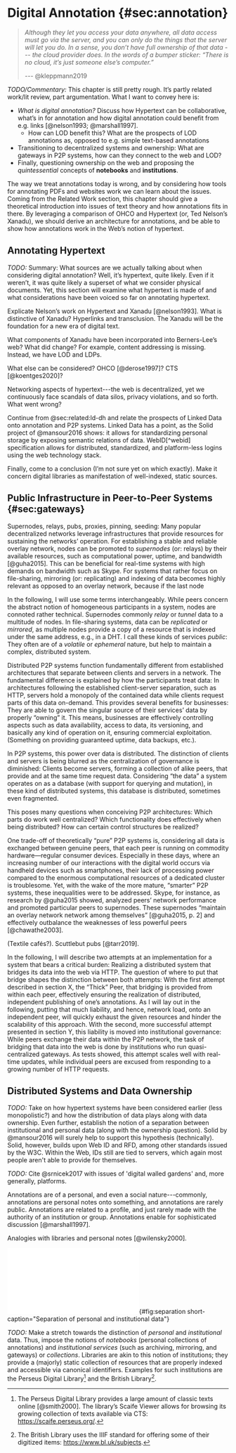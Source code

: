 # Digital Annotation {#sec:annotation}

> _Although they let you access your data anywhere, all data access must go via the server, and you can only do the things that the server will let you do. In a sense, you don’t have full ownership of that data --- the cloud provider does. In the words of a bumper sticker: “There is no cloud, it’s just someone else’s computer.”_
> 
> --- @kleppmann2019

_TODO/Commentary:_ This chapter is still pretty rough. It’s partly related work/lit review, part argumentation. What I want to convey here is:

* _What is digital annotation?_ Discuss how Hypertext can be collaborative, what’s in for annotation and how digital annotation could benefit from e.g. links [@nelson1993; @marshall1997].
	* How can LOD benefit this? What are the prospects of LOD annotations as, opposed to e.g. simple text-based annotations
* Transitioning to decentralized systems and ownership: What are gateways in P2P systems, how can they connect to the web and LOD?
* Finally, questioning ownership on the web and proposing the _quintessential_ concepts of **notebooks** and **institutions**.

The way we treat annotations today is wrong, and by considering how tools for annotating PDFs and websites work we can learn about the issues. Coming from the Related Work section, this chapter should give a theoretical introduction into issues of text theory and how annotations fits in there. By leveraging a comparison of OHCO and Hypertext (or, Ted Nelson’s Xanadu), we should derive an architecture for annotations, and be able to show how annotations work in the Web’s notion of hypertext.

## Annotating Hypertext

_TODO:_ Summary: What sources are we actually talking about when considering digital annotation? Well, it’s hypertext, quite likely. Even if it weren’t, it was quite likely a superset of what we consider physical documents. Yet, this section will examine what hypertext is made of and what considerations have been voiced so far on annotating hypertext.

Explicate Nelson’s work on Hypertext and Xanadu [@nelson1993]. What is distinctive of Xanadu? Hyperlinks and transclusion. The Xanadu will be the foundation for a new era of digital text.

What components of Xanadu have been incorporated into Berners-Lee’s web? What did change? For example, content addressing is missing. Instead, we have LOD and LDPs.

What else can be considered? OHCO [@derose1997]? CTS [@koentges2020]?

Networking aspects of hypertext---the web is decentralized, yet we continuously face scandals of data silos, privacy violations, and so forth. What went wrong?

Continue from @sec:related:ld-dh and relate the prospects of Linked Data onto annotation and P2P systems. Linked Data has a point, as the Solid project of @mansour2016 shows: it allows for standardizing personal storage by exposing semantic relations of data. WebID[^webid] specification allows for distributed, standardized, and platform-less logins using the web technology stack.

Finally, come to a conclusion (I’m not sure yet on which exactly). Make it concern digital libraries as manifestation of well-indexed, static sources.

[^web-id]: <https://www.w3.org/2005/Incubator/webid/spec/>

## Public Infrastructure in Peer-to-Peer Systems {#sec:gateways}

Supernodes, relays, pubs, proxies, pinning, seeding: Many popular decentralized networks leverage infrastructures that provide resources for sustaining the networks’ operation. For establishing a stable and reliable overlay network, nodes can be promoted to _supernodes_ (or: relays) by their  available resources, such as computational power, uptime, and bandwidth [@guha2015]. This can be beneficial for real-time systems with high demands on bandwidth such as Skype. For systems that rather focus on file-sharing, mirroring (or: replicating) and indexing of data becomes highly relevant as opposed to an overlay network, because if the last node 

In the following, I will use some terms interchangeably. While peers concern the abstract notion of homogeneous participants in a system, nodes are connoted rather technical. Supernodes commonly _relay_ or _tunnel_ data to a multitude of nodes. In file-sharing systems, data can be _replicated_ or _mirrored_, as multiple nodes provide a copy of a resource that is indexed under the same address, e.g., in a DHT. I call these kinds of services _public_: They often are of a _volatile_ or _ephemeral_ nature, but help to maintain a complex, distributed system.

Distributed P2P systems function fundamentally different from established architectures that separate between clients and servers in a network. The fundamental difference is explained by how the participants treat data: In architectures following the established client-server separation, such as HTTP, servers hold a monopoly of the contained data while clients request parts of this data on-demand. This provides several benefits for businesses: They are able to govern the singular source of their services’ data by properly “owning” it. This means, businesses are effectively controlling aspects such as data availability, access to data, its versioning, and basically any kind of operation on it, ensuring commercial exploitation. (Something on providing guaranteed uptime, data backups, etc.).

In P2P systems, this power over data is distributed. The distinction of clients and servers is being blurred as the centralization of governance is diminished: Clients become servers, forming a collection of alike peers, that provide and at the same time request data. Considering “the data” a system operates on as a database (with support for querying and mutation), in these kind of distributed systems, this database is distributed, sometimes even fragmented.

This poses many questions when conceiving P2P architectures: Which parts do work well centralized? Which functionality does effectively when being distributed? How can certain control structures be realized?

One trade-off of theoretically “pure” P2P systems is, considering all data is exchanged between genuine peers, that each peer is running on commodity hardware—regular consumer devices. Especially in these days, where an increasing number of our interactions with the digital world occurs via handheld devices such as smartphones, their lack of processing power compared to the enormous computational resources of a dedicated cluster is troublesome. Yet, with the wake of the more mature, “smarter” P2P systems, these inequalities were to be addressed. Skype, for instance, as research by @guha2015 showed, analyzed peers’ network performance and promoted particular peers to supernodes. These supernodes “maintain an overlay network network among themselves” [@guha2015, p. 2] and effectively outbalance the weaknesses of less powerful peers [@chawathe2003].

(Textile cafés?). Scuttlebut pubs [@tarr2019].

In the following, I will describe two attempts at an implementation for a system that bears a critical burden: Realizing a distributed system that bridges its data into the web via HTTP. The question of where to put that bridge shapes the distinction between both attempts: With the first attempt described in section X, the “Thick” Peer, that bridging is provided from within each peer, effectively ensuring the realization of distributed, independent publishing of one’s annotations. As I will lay out in the following, putting that much liability, and hence, network load, onto an independent peer, will quickly exhaust the given resources and hinder the scalability of this approach. With the second, more successful attempt presented in section Y, this liability is moved into institutional governance: While peers exchange their data within the P2P network, the task of bridging that data into the web is done by institutions who run quasi-centralized gateways. As tests showed, this attempt scales well with real-time updates, while individual peers are excused from responding to a growing number of HTTP requests.

## Distributed Systems and Data Ownership

_TODO:_ Take on how hypertext systems have been considered earlier (less monopolistic?) and how the distribution of data plays along with data ownership. Even further, establish the notion of a separation between institutional and personal data (along with the ownership question). Solid by @mansour2016 will surely help to support this hypothesis (technically). Solid, however, builds upon Web ID and RFD, among other standards issued by the W3C. Within the Web, IDs still are tied to servers, which again most people aren't able to provide for themselves.

_TODO:_ Cite @srnicek2017 with issues of 'digital walled gardens' and, more generally, platforms.

Annotations are of a personal, and even a social nature---commonly, annotations are personal notes onto something, and annotations are rarely public. Annotations are related to a profile, and just rarely made with the authority of an institution or group. Annotations enable for sophisticated discussion [@marshall1997].

Analogies with libraries and personal notes [@wilensky2000].

![Separation of annotations as personal data and resources as institutional data.](figures/ownership-separation.pdf){#fig:separation short-caption="Separation of personal and institutional data"}

_TODO:_ Make a stretch towards the distinction of _personal_ and _institutional_ data. Thus, impose the notions of _notebooks_ (personal collections of annotations) and _institutional services_ (such as archiving, mirroring, and gateways) or _collections_. Libraries are akin to this notion of institutions; they provide a (majorly) static collection of resources that are properly indexed and accessible via canonical identifiers. Examples for such institutions are the Perseus Digital Library[^perseus-dl] and the British Library[^british-library].

[^perseus-dl]: The Perseus Digital Library provides a large amount of classic texts online [@smith2000]. The library’s Scaife Viewer allows for browsing its growing collection of texts available via CTS: <https://scaife.perseus.org/>.
[^british-library]: The British Library uses the IIIF standard for offering some of their digitized items: <https://www.bl.uk/subjects>.
